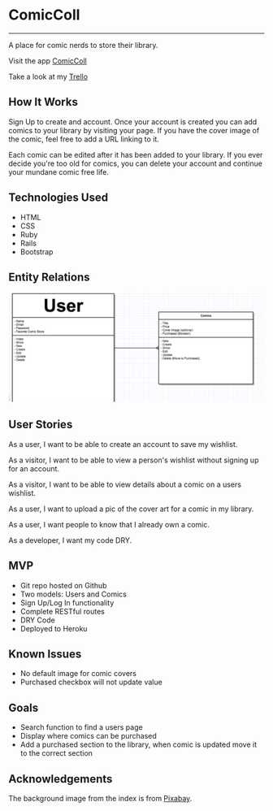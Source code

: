 # ComicColl

---

A place for comic nerds to store their library.

Visit the app [ComicColl](https://comiccoll.herokuapp.com/)

Take a look at my [Trello](https://trello.com/b/F6ydCQPL/project-2)

## How It Works

Sign Up to create and account. Once your account is created you can add comics to your library by visiting your page. If you have the cover image of the comic, feel free to add a URL linking to it.

Each comic can be edited after it has been added to your library. If you ever decide you're too old for comics, you can delete your account and continue your mundane comic free life.

## Technologies Used

- HTML
- CSS
- Ruby
- Rails
- Bootstrap

## Entity Relations

![Relations Pic](grab.png)

## User Stories

As a user, I want to be able to create an account to save my wishlist.

As a visitor, I want to be able to view a person's wishlist without signing up for an account.

As a visitor, I want to be able to view details about a comic on a users wishlist.

As a user, I want to upload a pic of the cover art for a comic in my library.

As a user, I want people to know that I already own a comic.

As a developer, I want my code DRY.

## MVP

- Git repo hosted on Github
- Two models: Users and Comics
- Sign Up/Log In functionality
- Complete RESTful routes
- DRY Code
- Deployed to Heroku

## Known Issues

- No default image for comic covers
- Purchased checkbox will not update value

## Goals

- Search function to find a users page
- Display where comics can be purchased
- Add a purchased section to the library, when comic is updated move it to the correct section

## Acknowledgements

The background image from the index is from [Pixabay](http://pixabay.com).
